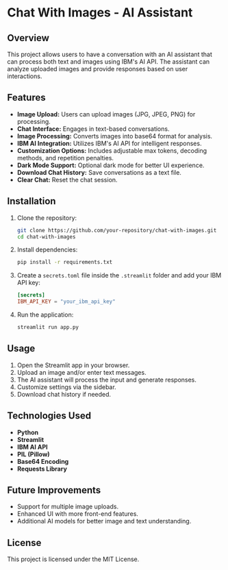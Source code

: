 # Chat With Images - AI Assistant

## Overview
This project allows users to have a conversation with an AI assistant that can process both text and images using IBM's AI API. The assistant can analyze uploaded images and provide responses based on user interactions.

## Features
- **Image Upload:** Users can upload images (JPG, JPEG, PNG) for processing.
- **Chat Interface:** Engages in text-based conversations.
- **Image Processing:** Converts images into base64 format for analysis.
- **IBM AI Integration:** Utilizes IBM's AI API for intelligent responses.
- **Customization Options:** Includes adjustable max tokens, decoding methods, and repetition penalties.
- **Dark Mode Support:** Optional dark mode for better UI experience.
- **Download Chat History:** Save conversations as a text file.
- **Clear Chat:** Reset the chat session.

## Installation
1. Clone the repository:
   ```bash
   git clone https://github.com/your-repository/chat-with-images.git
   cd chat-with-images
   ```
2. Install dependencies:
   ```bash
   pip install -r requirements.txt
   ```
3. Create a `secrets.toml` file inside the `.streamlit` folder and add your IBM API key:
   ```toml
   [secrets]
   IBM_API_KEY = "your_ibm_api_key"
   ```
4. Run the application:
   ```bash
   streamlit run app.py
   ```

## Usage
1. Open the Streamlit app in your browser.
2. Upload an image and/or enter text messages.
3. The AI assistant will process the input and generate responses.
4. Customize settings via the sidebar.
5. Download chat history if needed.

## Technologies Used
- **Python**
- **Streamlit**
- **IBM AI API**
- **PIL (Pillow)**
- **Base64 Encoding**
- **Requests Library**

## Future Improvements
- Support for multiple image uploads.
- Enhanced UI with more front-end features.
- Additional AI models for better image and text understanding.

## License
This project is licensed under the MIT License.
